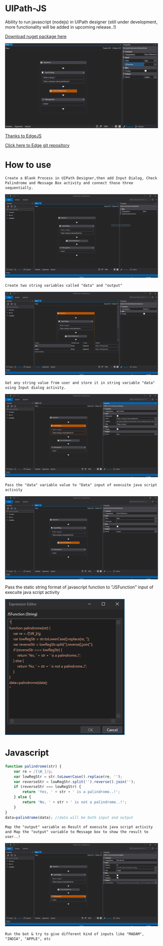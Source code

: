 # UIPath-JS

Ability to run javascript (nodejs) in UIPath designer (still under development,  more functionality will be added in upcoming release..!)

[Download nuget package here](https://drive.google.com/file/d/1ibM7HxcQWyRCL4AGMM0fDA4EbSkBTRbS/view?usp=sharing)


![](https://raw.githubusercontent.com/vinojash/UIPath-JS/master/Screenshots/palindrome.gif)

[Thanks to EdgeJS](https://www.nuget.org/packages/Edge.js/)

[Click here to Edge git repository](https://github.com/tjanczuk/edge)

# How to use
    Create a Blank Process in UIPath Designer,then add Input Dialog, Check Palindrome and Message Box activity and connect those three sequentially. 

![](https://raw.githubusercontent.com/vinojash/UIPath-JS/master/Screenshots/1%20workflow.PNG)

    Create two string variables called "data" and "output"

![](https://raw.githubusercontent.com/vinojash/UIPath-JS/master/Screenshots/2%20Variables.PNG)

    Get any string value from user and store it in string variable "data" using Input dialog activity.

![](https://raw.githubusercontent.com/vinojash/UIPath-JS/master/Screenshots/3%20InputDialog.PNG)

    Pass the "data" variable value to "Data" input of execuite java script activity

![](https://raw.githubusercontent.com/vinojash/UIPath-JS/master/Screenshots/4%20runjs.PNG)

Pass the static string format of javascript function to "JSFunction" input of execuite java script activity

![](https://raw.githubusercontent.com/vinojash/UIPath-JS/master/Screenshots/4.1%20js%20expression%20editor.PNG)

# Javascript

```javascript
function palindrome(str) {
    var re = /[\W_]/g;
    var lowRegStr = str.toLowerCase().replace(re, '');
    var reverseStr = lowRegStr.split('').reverse().join('');
    if (reverseStr === lowRegStr) {
        return 'Yes, ' + str + ' is a palindrome..!';
    } else {
        return 'No, ' + str + ' is not a palindrome..!';
    }
}
data=palindrome(data); //data will be both input and output
```
    Map the "output" variable as Result of execuite java script activity and Map the "output" variable to Message box to show the result to user..!

![](https://raw.githubusercontent.com/vinojash/UIPath-JS/master/Screenshots/5%20message%20box.PNG)

    Run the bot & try to give different kind of inputs like "MADAM", "INDIA", "APPLE", etc 
